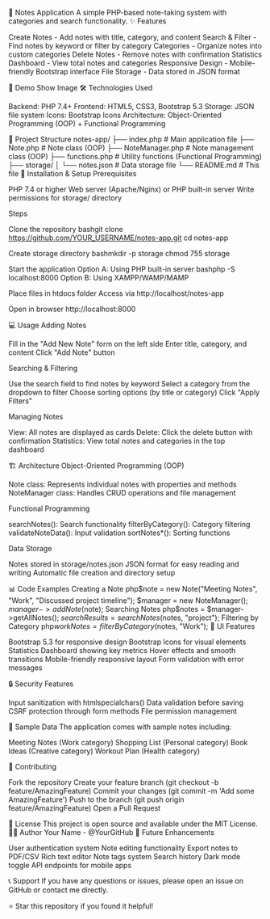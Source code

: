 📝 Notes Application
A simple PHP-based note-taking system with categories and search functionality.
✨ Features

Create Notes - Add notes with title, category, and content
Search & Filter - Find notes by keyword or filter by category
Categories - Organize notes into custom categories
Delete Notes - Remove notes with confirmation
Statistics Dashboard - View total notes and categories
Responsive Design - Mobile-friendly Bootstrap interface
File Storage - Data stored in JSON format

🚀 Demo
Show Image
🛠️ Technologies Used

Backend: PHP 7.4+
Frontend: HTML5, CSS3, Bootstrap 5.3
Storage: JSON file system
Icons: Bootstrap Icons
Architecture: Object-Oriented Programming (OOP) + Functional Programming

📁 Project Structure
notes-app/
├── index.php          # Main application file
├── Note.php           # Note class (OOP)
├── NoteManager.php    # Note management class (OOP)
├── functions.php      # Utility functions (Functional Programming)
├── storage/
│   └── notes.json     # Data storage file
└── README.md          # This file
🔧 Installation & Setup
Prerequisites

PHP 7.4 or higher
Web server (Apache/Nginx) or PHP built-in server
Write permissions for storage/ directory

Steps

Clone the repository
bashgit clone https://github.com/YOUR_USERNAME/notes-app.git
cd notes-app

Create storage directory
bashmkdir -p storage
chmod 755 storage

Start the application
Option A: Using PHP built-in server
bashphp -S localhost:8000
Option B: Using XAMPP/WAMP/MAMP

Place files in htdocs folder
Access via http://localhost/notes-app


Open in browser
http://localhost:8000


💻 Usage
Adding Notes

Fill in the "Add New Note" form on the left side
Enter title, category, and content
Click "Add Note" button

Searching & Filtering

Use the search field to find notes by keyword
Select a category from the dropdown to filter
Choose sorting options (by title or category)
Click "Apply Filters"

Managing Notes

View: All notes are displayed as cards
Delete: Click the delete button with confirmation
Statistics: View total notes and categories in the top dashboard

🏗️ Architecture
Object-Oriented Programming (OOP)

Note class: Represents individual notes with properties and methods
NoteManager class: Handles CRUD operations and file management

Functional Programming

searchNotes(): Search functionality
filterByCategory(): Category filtering
validateNoteData(): Input validation
sortNotes*(): Sorting functions

Data Storage

Notes stored in storage/notes.json
JSON format for easy reading and writing
Automatic file creation and directory setup

📊 Code Examples
Creating a Note
php$note = new Note("Meeting Notes", "Work", "Discussed project timeline");
$manager = new NoteManager();
$manager->addNote($note);
Searching Notes
php$notes = $manager->getAllNotes();
$searchResults = searchNotes($notes, "project");
Filtering by Category
php$workNotes = filterByCategory($notes, "Work");
🎨 UI Features

Bootstrap 5.3 for responsive design
Bootstrap Icons for visual elements
Statistics Dashboard showing key metrics
Hover effects and smooth transitions
Mobile-friendly responsive layout
Form validation with error messages

🔒 Security Features

Input sanitization with htmlspecialchars()
Data validation before saving
CSRF protection through form methods
File permission management

📝 Sample Data
The application comes with sample notes including:

Meeting Notes (Work category)
Shopping List (Personal category)
Book Ideas (Creative category)
Workout Plan (Health category)

🤝 Contributing

Fork the repository
Create your feature branch (git checkout -b feature/AmazingFeature)
Commit your changes (git commit -m 'Add some AmazingFeature')
Push to the branch (git push origin feature/AmazingFeature)
Open a Pull Request

📜 License
This project is open source and available under the MIT License.
👨‍💻 Author
Your Name - @YourGitHub
🔮 Future Enhancements

 User authentication system
 Note editing functionality
 Export notes to PDF/CSV
 Rich text editor
 Note tags system
 Search history
 Dark mode toggle
 API endpoints for mobile apps

📞 Support
If you have any questions or issues, please open an issue on GitHub or contact me directly.

⭐ Star this repository if you found it helpful!